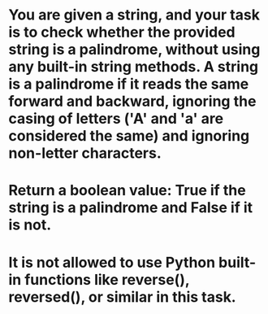 #            You are given a string, and your task is to check whether the provided string is a palindrome, without using any built-in string methods. A string is a palindrome if it reads the same forward and backward, ignoring the casing of letters ('A' and 'a' are considered the same) and ignoring non-letter characters.

#           Return a boolean value: True if the string is a palindrome and False if it is not.

#          It is not allowed to use Python built-in functions like reverse(), reversed(), or similar in this task.